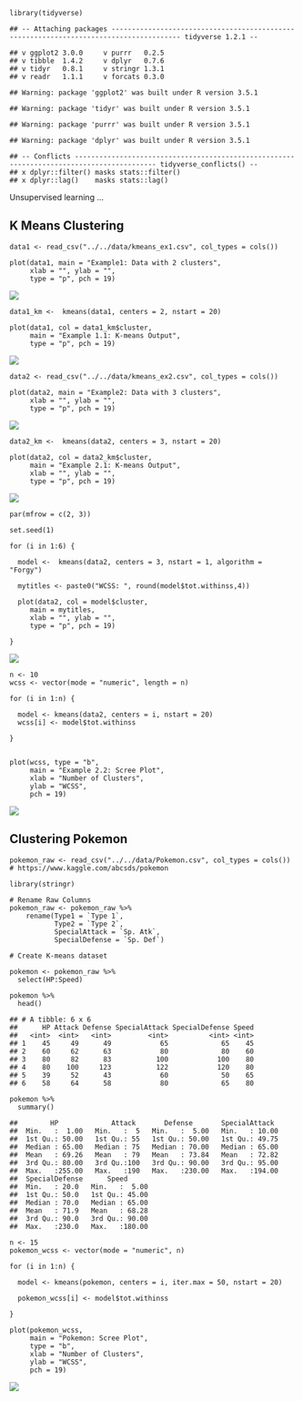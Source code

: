     library(tidyverse)

    ## -- Attaching packages --------------------------------------------------------------------------------------- tidyverse 1.2.1 --

    ## v ggplot2 3.0.0     v purrr   0.2.5
    ## v tibble  1.4.2     v dplyr   0.7.6
    ## v tidyr   0.8.1     v stringr 1.3.1
    ## v readr   1.1.1     v forcats 0.3.0

    ## Warning: package 'ggplot2' was built under R version 3.5.1

    ## Warning: package 'tidyr' was built under R version 3.5.1

    ## Warning: package 'purrr' was built under R version 3.5.1

    ## Warning: package 'dplyr' was built under R version 3.5.1

    ## -- Conflicts ------------------------------------------------------------------------------------------ tidyverse_conflicts() --
    ## x dplyr::filter() masks stats::filter()
    ## x dplyr::lag()    masks stats::lag()

Unsupervised learning ...

K Means Clustering
------------------

    data1 <- read_csv("../../data/kmeans_ex1.csv", col_types = cols())

    plot(data1, main = "Example1: Data with 2 clusters", 
         xlab = "", ylab = "", 
         type = "p", pch = 19)

![](2019-03-11-Clustering-Pokemon_files/figure-markdown_strict/unnamed-chunk-1-1.png)

    data1_km <-  kmeans(data1, centers = 2, nstart = 20)

    plot(data1, col = data1_km$cluster, 
         main = "Example 1.1: K-means Output", 
         type = "p", pch = 19)

![](2019-03-11-Clustering-Pokemon_files/figure-markdown_strict/unnamed-chunk-2-1.png)

    data2 <- read_csv("../../data/kmeans_ex2.csv", col_types = cols())

    plot(data2, main = "Example2: Data with 3 clusters", 
         xlab = "", ylab = "", 
         type = "p", pch = 19)

![](2019-03-11-Clustering-Pokemon_files/figure-markdown_strict/unnamed-chunk-3-1.png)

    data2_km <-  kmeans(data2, centers = 3, nstart = 20)

    plot(data2, col = data2_km$cluster, 
         main = "Example 2.1: K-means Output", 
         xlab = "", ylab = "", 
         type = "p", pch = 19)

![](2019-03-11-Clustering-Pokemon_files/figure-markdown_strict/unnamed-chunk-4-1.png)

    par(mfrow = c(2, 3))

    set.seed(1)

    for (i in 1:6) {
      
      model <-  kmeans(data2, centers = 3, nstart = 1, algorithm = "Forgy")
      
      mytitles <- paste0("WCSS: ", round(model$tot.withinss,4))
      
      plot(data2, col = model$cluster, 
         main = mytitles, 
         xlab = "", ylab = "", 
         type = "p", pch = 19)
      
    }

![](2019-03-11-Clustering-Pokemon_files/figure-markdown_strict/unnamed-chunk-5-1.png)

    n <- 10
    wcss <- vector(mode = "numeric", length = n)

    for (i in 1:n) {
      
      model <- kmeans(data2, centers = i, nstart = 20)
      wcss[i] <- model$tot.withinss
      
    }


    plot(wcss, type = "b", 
         main = "Example 2.2: Scree Plot", 
         xlab = "Number of Clusters",
         ylab = "WCSS",
         pch = 19)

![](2019-03-11-Clustering-Pokemon_files/figure-markdown_strict/unnamed-chunk-6-1.png)

Clustering Pokemon
------------------

    pokemon_raw <- read_csv("../../data/Pokemon.csv", col_types = cols()) # https://www.kaggle.com/abcsds/pokemon

    library(stringr)

    # Rename Raw Columns
    pokemon_raw <- pokemon_raw %>% 
        rename(Type1 = `Type 1`,
               Type2 = `Type 2`,
               SpecialAttack = `Sp. Atk`,
               SpecialDefense = `Sp. Def`)

    # Create K-means dataset

    pokemon <- pokemon_raw %>% 
      select(HP:Speed)

    pokemon %>% 
      head()

    ## # A tibble: 6 x 6
    ##      HP Attack Defense SpecialAttack SpecialDefense Speed
    ##   <int>  <int>   <int>         <int>          <int> <int>
    ## 1    45     49      49            65             65    45
    ## 2    60     62      63            80             80    60
    ## 3    80     82      83           100            100    80
    ## 4    80    100     123           122            120    80
    ## 5    39     52      43            60             50    65
    ## 6    58     64      58            80             65    80

    pokemon %>% 
      summary()

    ##        HP             Attack       Defense       SpecialAttack   
    ##  Min.   :  1.00   Min.   :  5   Min.   :  5.00   Min.   : 10.00  
    ##  1st Qu.: 50.00   1st Qu.: 55   1st Qu.: 50.00   1st Qu.: 49.75  
    ##  Median : 65.00   Median : 75   Median : 70.00   Median : 65.00  
    ##  Mean   : 69.26   Mean   : 79   Mean   : 73.84   Mean   : 72.82  
    ##  3rd Qu.: 80.00   3rd Qu.:100   3rd Qu.: 90.00   3rd Qu.: 95.00  
    ##  Max.   :255.00   Max.   :190   Max.   :230.00   Max.   :194.00  
    ##  SpecialDefense      Speed       
    ##  Min.   : 20.0   Min.   :  5.00  
    ##  1st Qu.: 50.0   1st Qu.: 45.00  
    ##  Median : 70.0   Median : 65.00  
    ##  Mean   : 71.9   Mean   : 68.28  
    ##  3rd Qu.: 90.0   3rd Qu.: 90.00  
    ##  Max.   :230.0   Max.   :180.00

    n <- 15
    pokemon_wcss <- vector(mode = "numeric", n) 

    for (i in 1:n) {
      
      model <- kmeans(pokemon, centers = i, iter.max = 50, nstart = 20)

      pokemon_wcss[i] <- model$tot.withinss
      
    }

    plot(pokemon_wcss,
         main = "Pokemon: Scree Plot",
         type = "b",
         xlab = "Number of Clusters",
         ylab = "WCSS",
         pch = 19)

![](2019-03-11-Clustering-Pokemon_files/figure-markdown_strict/unnamed-chunk-9-1.png)
